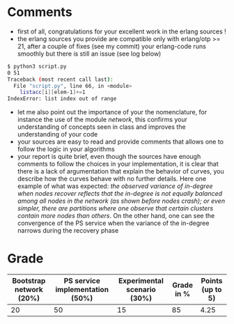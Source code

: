 # Comments

- first of all, congratulations for your excellent work in the erlang sources !
- the erlang sources you provide are compatible only with erlang/otp >= 21, after a couple of fixes (see my commit) your erlang-code runs smoothly but there is still an issue (see log below)

```bash
$ python3 script.py
0 51
Traceback (most recent call last):
  File "script.py", line 66, in <module>
    listacc[i][elem-1]+=1
IndexError: list index out of range

```

- let me also point out the importance of your the nomenclature, for instance the use of the module *network*, this confirms your understanding of concepts seen in class and improves the understanding of your code
- your sources are easy to read and provide comments that allows one to follow the logic in your algorithms
- your report is quite brief, even though the sources have enough comments to follow the choices in your implementation, it is clear that there is a lack of argumentation that explain the behavior of curves, you describe how the curves behave with no further details. Here one example of what was expected: *the observed variance of in-degree when nodes recover reflects that the in-degree is not equally balanced among all nodes in the network (as shown before nodes crash); or even simpler, there are partitions where one observe that certain clusters contain more nodes than others*. On the other hand, one can see the convergence of the PS service when the variance of the in-degree narrows during the recovery phase

# Grade
| Bootstrap network (20%) | PS service implementation (50%) | Experimental scenario (30%) | Grade in % | Points (up to 5) |
|---|---|---|---|---|
|20 |	50|	15|	85|	4.25|
